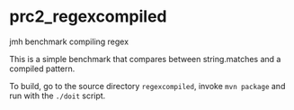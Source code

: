 # prc2_regexcompiled
jmh benchmark compiling regex

This is a simple benchmark that compares between string.matches
and a compiled pattern.

To build, go to the source directory `regexcompiled`,
invoke `mvn package` and run with the `./doit` script.

